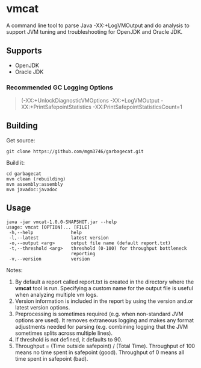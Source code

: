 # vmcat
A command line tool to parse Java -XX:+LogVMOutput and do analysis to support JVM tuning and troubleshooting for OpenJDK and Oracle JDK.

## Supports

  * OpenJDK
  * Oracle JDK
  
 ### Recommended GC Logging Options
 
 >(-XX:+UnlockDiagnosticVMOptions -XX:+LogVMOutput -XX:+PrintSafepointStatistics -XX:PrintSafepointStatisticsCount=1
 
## Building

Get source:
```
git clone https://github.com/mgm3746/garbagecat.git
```

Build it:
```
cd garbagecat
mvn clean (rebuilding)
mvn assembly:assembly
mvn javadoc:javadoc
```

## Usage

```
java -jar vmcat-1.0.0-SNAPSHOT.jar --help
usage: vmcat [OPTION]... [FILE]
 -h,--help              help
 -l,--latest            latest version
 -o,--output <arg>      output file name (default report.txt)
 -t,--threshold <arg>   threshold (0-100) for throughput bottleneck
                        reporting
 -v,--version           version
```

Notes:
  1. By default a report called report.txt is created in the directory where the **vmcat** tool is run. Specifying a custom name for the output file is useful when analyzing multiple vm logs.
  1. Version information is included in the report by using the version and.or latest version options.
  1. Preprocessing is sometimes required (e.g. when non-standard JVM options are used). It removes extraneous logging and makes any format adjustments needed for parsing (e.g. combining logging that the JVM sometimes splits across multiple lines). 
  1. If threshold is not defined, it defaults to 90.
  1. Throughput = (Time outside safepoint) / (Total Time). Throughput of 100 means no time spent in safepoint (good). Throughput of 0 means all time spent in safepoint (bad).
